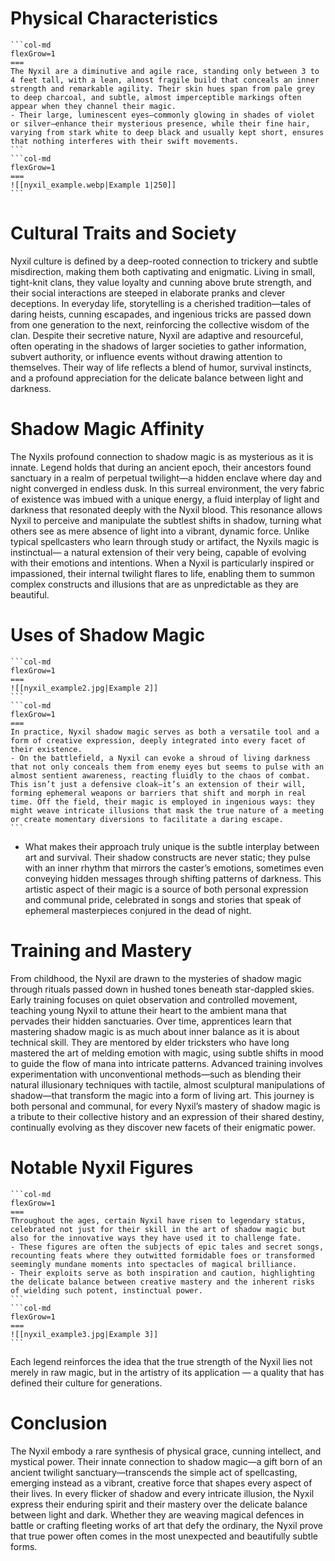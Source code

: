# Physical Characteristics


````col
```col-md
flexGrow=1
===
The Nyxil are a diminutive and agile race, standing only between 3 to 4 feet tall, with a lean, almost fragile build that conceals an inner strength and remarkable agility. Their skin hues span from pale grey to deep charcoal, and subtle, almost imperceptible markings often appear when they channel their magic. 
- Their large, luminescent eyes—commonly glowing in shades of violet or silver—enhance their mysterious presence, while their fine hair, varying from stark white to deep black and usually kept short, ensures that nothing interferes with their swift movements. 
```
```col-md
flexGrow=1
===
![[nyxil_example.webp|Example 1|250]]
```
````
# Cultural Traits and Society

Nyxil culture is defined by a deep-rooted connection to trickery and subtle misdirection, making them both captivating and enigmatic. Living in small, tight-knit clans, they value loyalty and cunning above brute strength, and their social interactions are steeped in elaborate pranks and clever deceptions. 
	In everyday life, storytelling is a cherished tradition—tales of daring heists, cunning escapades, and ingenious tricks are passed down from one generation to the next, reinforcing the collective wisdom of the clan. 
	Despite their secretive nature, Nyxil are adaptive and resourceful, often operating in the shadows of larger societies to gather information, subvert authority, or influence events without drawing attention to themselves. 
Their way of life reflects a blend of humor, survival instincts, and a profound appreciation for the delicate balance between light and darkness.
# Shadow Magic Affinity
The Nyxils profound connection to shadow magic is as mysterious as it is innate. Legend holds that during an ancient epoch, their ancestors found sanctuary in a realm of perpetual twilight—a hidden enclave where day and night converged in endless dusk. In this surreal environment, the very fabric of existence was imbued with a unique energy, a fluid interplay of light and darkness that resonated deeply with the Nyxil blood. 
	This resonance allows Nyxil to perceive and manipulate the subtlest shifts in shadow, turning what others see as mere absence of light into a vibrant, dynamic force. Unlike typical spellcasters who learn through study or artifact, the Nyxils magic is instinctual— a natural extension of their very being, capable of evolving with their emotions and intentions. 
When a Nyxil is particularly inspired or impassioned, their internal twilight flares to life, enabling them to summon complex constructs and illusions that are as unpredictable as they are beautiful.
# Uses of Shadow Magic

````col
```col-md
flexGrow=1
===
![[nyxil_example2.jpg|Example 2]]
```
```col-md
flexGrow=1
===
In practice, Nyxil shadow magic serves as both a versatile tool and a form of creative expression, deeply integrated into every facet of their existence. 
- On the battlefield, a Nyxil can evoke a shroud of living darkness that not only conceals them from enemy eyes but seems to pulse with an almost sentient awareness, reacting fluidly to the chaos of combat. This isn’t just a defensive cloak—it’s an extension of their will, forming ephemeral weapons or barriers that shift and morph in real time. Off the field, their magic is employed in ingenious ways: they might weave intricate illusions that mask the true nature of a meeting or create momentary diversions to facilitate a daring escape. 
```
````
- What makes their approach truly unique is the subtle interplay between art and survival. Their shadow constructs are never static; they pulse with an inner rhythm that mirrors the caster’s emotions, sometimes even conveying hidden messages through shifting patterns of darkness.
This artistic aspect of their magic is a source of both personal expression and communal pride, celebrated in songs and stories that speak of ephemeral masterpieces conjured in the dead of night.
# Training and Mastery
From childhood, the Nyxil are drawn to the mysteries of shadow magic through rituals passed down in hushed tones beneath star-dappled skies. Early training focuses on quiet observation and controlled movement, teaching young Nyxil to attune their heart to the ambient mana that pervades their hidden sanctuaries. 
	Over time, apprentices learn that mastering shadow magic is as much about inner balance as it is about technical skill. They are mentored by elder tricksters who have long mastered the art of melding emotion with magic, using subtle shifts in mood to guide the flow of mana into intricate patterns. 
	Advanced training involves experimentation with unconventional methods—such as blending their natural illusionary techniques with tactile, almost sculptural manipulations of shadow—that transform the magic into a form of living art. This journey is both personal and communal, for every Nyxil’s mastery of shadow magic is a tribute to their collective history and an expression of their shared destiny, continually evolving as they discover new facets of their enigmatic power.
# Notable Nyxil Figures
````col
```col-md
flexGrow=1
===
Throughout the ages, certain Nyxil have risen to legendary status, celebrated not just for their skill in the art of shadow magic but also for the innovative ways they have used it to challenge fate. 
- These figures are often the subjects of epic tales and secret songs, recounting feats where they outwitted formidable foes or transformed seemingly mundane moments into spectacles of magical brilliance. 
- Their exploits serve as both inspiration and caution, highlighting the delicate balance between creative mastery and the inherent risks of wielding such potent, instinctual power. 
```
```col-md
flexGrow=1
===
![[nyxil_example3.jpg|Example 3]]
```
````
Each legend reinforces the idea that the true strength of the Nyxil lies not merely in raw magic, but in the artistry of its application — a quality that has defined their culture for generations.
# Conclusion
The Nyxil embody a rare synthesis of physical grace, cunning intellect, and mystical power. Their innate connection to shadow magic—a gift born of an ancient twilight sanctuary—transcends the simple act of spellcasting, emerging instead as a vibrant, creative force that shapes every aspect of their lives. 
	In every flicker of shadow and every intricate illusion, the Nyxil express their enduring spirit and their mastery over the delicate balance between light and dark. 
Whether they are weaving magical defences in battle or crafting fleeting works of art that defy the ordinary, the Nyxil prove that true power often comes in the most unexpected and beautifully subtle forms.
